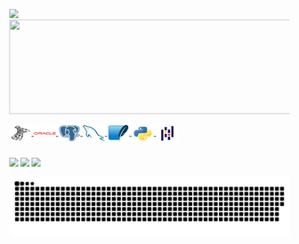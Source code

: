 <div align="left">
  <a href="https://github.com/ssluca5">
  <img height="170em" src="https://github-readme-stats.vercel.app/api?username=ssluca5&show_icons=true&theme=dark&include_all_commits=true&count_private=true"/>
  <img height="170em" src="https://github-readme-stats.vercel.app/api/top-langs/?username=ssluca5&layout=compact&langs_count=7&theme=dark" width="575"/>
</div>

<div style="display: inline_block"><br>
  <img align="center" alt="Lcs-SQL" height="30" width="40" src="https://github.com/devicons/devicon/blob/1119b9f84c0290e0f0b38982099a2bd027a48bf1/icons/microsoftsqlserver/microsoftsqlserver-plain.svg">
  <img align="center" alt="Lcs-Oracle" height="30" width="40" src="https://github.com/devicons/devicon/blob/1119b9f84c0290e0f0b38982099a2bd027a48bf1/icons/oracle/oracle-original.svg">
  <img align="center" alt="Lcs-Postgre" height="30" width="40" src="https://github.com/devicons/devicon/blob/1119b9f84c0290e0f0b38982099a2bd027a48bf1/icons/postgresql/postgresql-plain.svg">
  <img align="center" alt="Lcs-MySql" height="30" width="40" src="https://github.com/devicons/devicon/blob/1119b9f84c0290e0f0b38982099a2bd027a48bf1/icons/mysql/mysql-plain.svg">
  <img align="center" alt="Lcs-SQLLite" height="30" width="40" src="https://github.com/devicons/devicon/blob/1119b9f84c0290e0f0b38982099a2bd027a48bf1/icons/sqlite/sqlite-original.svg">
  <img align="center" alt="Lcs-Python" height="30" width="40" src="https://github.com/devicons/devicon/blob/1119b9f84c0290e0f0b38982099a2bd027a48bf1/icons/python/python-original.svg">
  <img align="center" alt="Lcs-Pandas" height="30" width="40" src="https://github.com/devicons/devicon/blob/1119b9f84c0290e0f0b38982099a2bd027a48bf1/icons/pandas/pandas-original.svg">
</div>

##

<div> 
  <a href="https://www.instagram.com/luccassilveira/" target="_blank"><img src="https://img.shields.io/badge/-Instagram-%23E4405F?style=for-the-badge&logo=instagram&logoColor=white" target="_blank"></a>
 	<a href = "mailto:lukas_silva5@hotmail.com"><img src="https://img.shields.io/badge/Microsoft_Outlook-0078D4?style=for-the-badge&logo=microsoft-outlook&logoColor=white target="_blank"></a>
  <a href="https://www.linkedin.com/in/luccas-silveira/" target="_blank"><img src="https://img.shields.io/badge/-LinkedIn-%230077B5?style=for-the-badge&logo=linkedin&logoColor=white" target="_blank"></a> 
  

 
  ![Snake animation](https://github.com/ssluca5/ssluca5/blob/output/github-contribution-grid-snake.svg)
 
</div>
